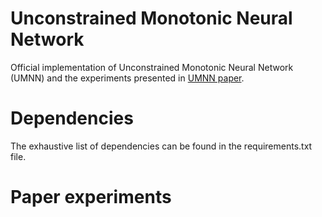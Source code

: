 # Unconstrained Monotonic Neural Network
Official implementation of Unconstrained Monotonic Neural Network (UMNN) and the experiments presented in [UMNN paper]().

# Dependencies
The exhaustive list of dependencies can be found in the requirements.txt file.

# Paper experiments